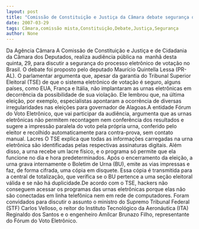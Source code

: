 ```yaml
---
layout: post
title: "Comissão de Constituição e Justiça da Câmara debate segurança do voto"
date: 2007-03-29
tags: Câmara,comissão mista,Constituição,Debate,Justiça,Segurança
author: None
---
```

Da Agência Câmara
A Comissão de Constituição e Justiça e de Cidadania&nbsp; da Câmara dos Deputados, realiza audiência pública na&nbsp; manhã desta quinta, 29, para discutir a segurança do processo eletrônico de votação no Brasil. 
O debate foi proposto pelo deputado Maurício Quintella Lessa (PR-AL). O parlamentar argumenta que, apesar da garantia do Tribunal Superior Eleitoral (TSE) de que o sistema eletrônico de votação é seguro, alguns países, como EUA, França e Itália, não implantaram as urnas eletrônicas em decorrência da possibilidade de sua violação. 
Ele lembrou que, na última eleição, por exemplo, especialistas apontaram a ocorrência de diversas irregularidades nas eleições para governador de Alagoas.A entidade Fórum do Voto Eletrônico, que vai participar da audiência, argumenta que as urnas eletrônicas não permitem recontagem nem conferência dos resultados e sugere a impressão paralela do voto pela própria urna, conferido pelo eleitor e recolhido automaticamente para contra-prova, sem contato manual. Lacres 
O TSE explica que todas as informações carregadas na urna eletrônica são identificadas pelas respectivas assinaturas digitais. 
Além disso, a urna recebe um lacre físico, e o programa só permite que ela funcione no dia e hora predeterminados. Após o encerramento da eleição, a urna grava internamente o Boletim de Urna (BU), emite as vias impressas e faz, de forma cifrada, uma cópia em disquete. 
Essa cópia é transmitida para a central de totalização, que verifica se o BU pertence a uma seção eleitoral válida e se não há duplicidade.De acordo com o TSE, hackers não conseguem acessar os programas das urnas eletrônicas porque elas não são conectadas em linha telefônica nem em rede de computadores. 
Foram convidados para discutir o assunto&nbsp;o ministro do Supremo Tribunal Federal (STF) Carlos Velloso,&nbsp;o reitor do Instituto Tecnológico da Aeronáutica (ITA) Reginaldo dos Santos e&nbsp;o engenheiro Amílcar Brunazo Filho, representante do Fórum do Voto Eletrônico. 